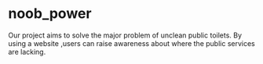 # noob_power
Our project aims to solve the major problem of unclean public toilets. By using a website ,users can raise awareness about where the public services are lacking.
